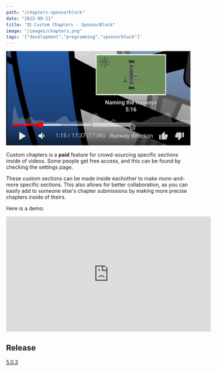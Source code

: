 ```yaml
---
path: "/chapters-sponsorblock"
date: "2022-09-21"
title: "🟨 Custom Chapters - SponsorBlock"
image: "/images/chapters.png"
tags: '["development","programming","sponsorblock"]'
---
```


![Chapters](/images/chapters.png)

Custom chapters is a **paid** feature for crowd-sourcing specific sections inside of videos. Some people get free access, and this can be found by checking the settings page.

These custom sections can be made inside eachother to make more-and-more specific sections. This also allows for better collaboration, as you can easily add to someone else's chapter submissions by making more precise chapters inside of theirs.

Here is a demo:

<iframe width="560" height="315" src="https://www.youtube-nocookie.com/embed/H_mP7bpbA_c?modestbranding=1&rel=0" title="Demo Video"
    frameborder="0" allow="autoplay; clipboard-write; encrypted-media; picture-in-picture"
    allowfullscreen>
</iframe>

## Release

[5.0.3](https://github.com/ajayyy/SponsorBlock/releases/tag/5.0.3)